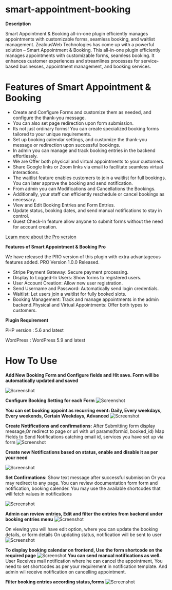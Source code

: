 # smart-appointment-booking

**Description**

Smart Appointment & Booking all-in-one plugin efficiently manages appointments with customizable forms, seamless booking, and waitlist management.
ZealousWeb Technologies has come up with a powerful solution – Smart Appointment & Booking. This all-in-one plugin efficiently manages appointments with customizable forms, seamless booking. It enhances customer experiences and streamlines processes for service-based businesses, appointment management, and booking services.
# Features of Smart Appointment & Booking 

- Create and Configure Forms and customize them as needed, and configure the thank-you message.
- You can also set page redirection upon form submission.
- Its not just ordinary forms! You can create specialized booking forms tailored to your unique requirements.
- Set up booking calendar settings, and customize the thank-you message or redirection upon successful bookings.
- In admin you can manage and track booking entries in the backend effortlessly.
- We are Offer both physical and virtual appointments to your customers.
- Share Google links or Zoom links via email to facilitate seamless virtual interactions.
- The waitlist feature enables customers to join a waitlist for full bookings. You can later approve the booking and send notification.
- From admin you can Modifications and Cancellations the Bookings.
- Additionally, your staff can efficiently reschedule or cancel bookings as necessary.
- View and Edit Booking Entries and Form Entries.
- Update status, booking dates, and send manual notifications to stay in control.
- Guest Check-In feature allow anyone to submit forms without the need for account creation.

 [Learn more about the Pro version](https://store.zealousweb.com/smart-appointment-booking-pro)

 **Features of Smart Appointment & Booking Pro**
 
We have released the PRO version of this plugin with extra advantageous features added. PRO Version 1.0.0 Released.

- Stripe Payment Gateway: Secure payment processing.
- Display to Logged-In Users: Show forms to registered users.
- User Account Creation: Allow new user registration.
- Send Username and Password: Automatically send login credentials.
- Waitlist: Let users join a waitlist for fully booked slots.
- Booking Management: Track and manage appointments in the admin backend.Physical and Virtual Appointments: Offer both types to customers.

**Plugin Requirement**

PHP version : 5.6 and latest

WordPress : WordPress 5.9 and latest

# How To Use

**Add New Booking Form and Configure fields and Hit save. Form will be automatically updated and  saved**

![Screenshot](resource/img/Screenshot_1.png)

**Configure Booking Setting for each Form**
![Screenshot](resource/img/Screenshot_2.png)

**You can set booking appoint as recurring event: Daily, Every  weekdays, Every weekends, Certain Weekdays, Advanced**
![Screenshot](resource/img/Screenshot_3.png)

**Create Notifications and confirmations:** After Submitting form display message,Or redirect to page or url with url params(formid, booked_id)
Map Fields to Send Notifications catching email id, services you have set up via form
![Screenshot](resource/img/Screenshot_4.png)

**Create new Notifications based on status, enable and disable it as per your need**

![Screenshot](resource/img/Screenshot_5.png)

**Set Confirmations:** Show text message after successful submission Or you may redirect to any page.
You can review documentation form form and notification, booking calender. You may use the available shortcodes that will fetch values in notifications

![Screenshot](resource/img/Screenshot_6.png)

**Admin can review entries, Edit and filter the entries from backend under booking entries menu**
![Screenshot](resource/img/Screenshot_7.png)

On viewing you will have edit option, where you can update the booking details, or form details
On updating status, notification will be sent to user
![Screenshot](resource/img/Screenshot_8.png)

**To display booking calendar on frontend, Use the form shortcode on the required page**
![Screenshot](resource/img/Screenshot_9.png)
**You can send manual notifications as well.**
User Receives mail notification where he can cancel the appointment, You need to set shortcodes as per your requirement in notification template.
And admin wil receive notification on cancelling appointment.

**Filter booking entries according status,forms**
![Screenshot](resource/img/Screenshot_10.png)

